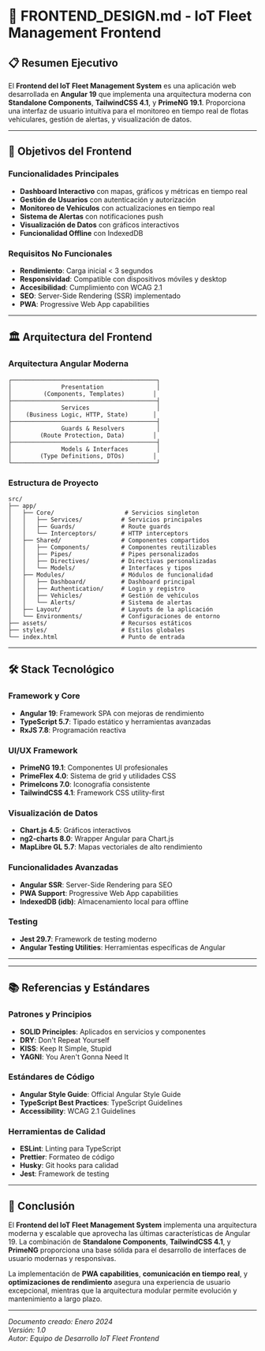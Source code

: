 # 🎨 FRONTEND_DESIGN.md - IoT Fleet Management Frontend

## 📋 Resumen Ejecutivo

El **Frontend del IoT Fleet Management System** es una aplicación web desarrollada en **Angular 19** que implementa una arquitectura moderna con **Standalone Components**, **TailwindCSS 4.1**, y **PrimeNG 19.1**. Proporciona una interfaz de usuario intuitiva para el monitoreo en tiempo real de flotas vehiculares, gestión de alertas, y visualización de datos.

---

## 🎯 Objetivos del Frontend

### Funcionalidades Principales
- **Dashboard Interactivo** con mapas, gráficos y métricas en tiempo real
- **Gestión de Usuarios** con autenticación y autorización
- **Monitoreo de Vehículos** con actualizaciones en tiempo real
- **Sistema de Alertas** con notificaciones push
- **Visualización de Datos** con gráficos interactivos
- **Funcionalidad Offline** con IndexedDB

### Requisitos No Funcionales
- **Rendimiento**: Carga inicial < 3 segundos
- **Responsividad**: Compatible con dispositivos móviles y desktop
- **Accesibilidad**: Cumplimiento con WCAG 2.1
- **SEO**: Server-Side Rendering (SSR) implementado
- **PWA**: Progressive Web App capabilities

---

## 🏛️ Arquitectura del Frontend

### Arquitectura Angular Moderna

```
┌─────────────────────────────────────────┐
│              Presentation               │
│         (Components, Templates)        │
├─────────────────────────────────────────┤
│              Services                   │
│    (Business Logic, HTTP, State)       │
├─────────────────────────────────────────┤
│              Guards & Resolvers         │
│        (Route Protection, Data)        │
├─────────────────────────────────────────┤
│              Models & Interfaces        │
│        (Type Definitions, DTOs)        │
└─────────────────────────────────────────┘
```

### Estructura de Proyecto

```
src/
├── app/
│   ├── Core/                    # Servicios singleton
│   │   ├── Services/           # Servicios principales
│   │   ├── Guards/             # Route guards
│   │   └── Interceptors/       # HTTP interceptors
│   ├── Shared/                 # Componentes compartidos
│   │   ├── Components/         # Componentes reutilizables
│   │   ├── Pipes/              # Pipes personalizados
│   │   ├── Directives/         # Directivas personalizadas
│   │   └── Models/             # Interfaces y tipos
│   ├── Modules/                # Módulos de funcionalidad
│   │   ├── Dashboard/          # Dashboard principal
│   │   ├── Authentication/     # Login y registro
│   │   ├── Vehicles/           # Gestión de vehículos
│   │   └── Alerts/             # Sistema de alertas
│   ├── Layout/                 # Layouts de la aplicación
│   └── Environments/           # Configuraciones de entorno
├── assets/                     # Recursos estáticos
├── styles/                     # Estilos globales
└── index.html                  # Punto de entrada
```

---

## 🛠️ Stack Tecnológico

### Framework y Core
- **Angular 19**: Framework SPA con mejoras de rendimiento
- **TypeScript 5.7**: Tipado estático y herramientas avanzadas
- **RxJS 7.8**: Programación reactiva

### UI/UX Framework
- **PrimeNG 19.1**: Componentes UI profesionales
- **PrimeFlex 4.0**: Sistema de grid y utilidades CSS
- **PrimeIcons 7.0**: Iconografía consistente
- **TailwindCSS 4.1**: Framework CSS utility-first

### Visualización de Datos
- **Chart.js 4.5**: Gráficos interactivos
- **ng2-charts 8.0**: Wrapper Angular para Chart.js
- **MapLibre GL 5.7**: Mapas vectoriales de alto rendimiento

### Funcionalidades Avanzadas
- **Angular SSR**: Server-Side Rendering para SEO
- **PWA Support**: Progressive Web App capabilities
- **IndexedDB (idb)**: Almacenamiento local para offline

### Testing
- **Jest 29.7**: Framework de testing moderno
- **Angular Testing Utilities**: Herramientas específicas de Angular

---


---

## 📚 Referencias y Estándares

### Patrones y Principios
- **SOLID Principles**: Aplicados en servicios y componentes
- **DRY**: Don't Repeat Yourself
- **KISS**: Keep It Simple, Stupid
- **YAGNI**: You Aren't Gonna Need It

### Estándares de Código
- **Angular Style Guide**: Official Angular Style Guide
- **TypeScript Best Practices**: TypeScript Guidelines
- **Accessibility**: WCAG 2.1 Guidelines

### Herramientas de Calidad
- **ESLint**: Linting para TypeScript
- **Prettier**: Formateo de código
- **Husky**: Git hooks para calidad
- **Jest**: Framework de testing

---

## 🎯 Conclusión

El **Frontend del IoT Fleet Management System** implementa una arquitectura moderna y escalable que aprovecha las últimas características de Angular 19. La combinación de **Standalone Components**, **TailwindCSS 4.1**, y **PrimeNG** proporciona una base sólida para el desarrollo de interfaces de usuario modernas y responsivas.

La implementación de **PWA capabilities**, **comunicación en tiempo real**, y **optimizaciones de rendimiento** asegura una experiencia de usuario excepcional, mientras que la arquitectura modular permite evolución y mantenimiento a largo plazo.

---

*Documento creado: Enero 2024*  
*Versión: 1.0*  
*Autor: Equipo de Desarrollo IoT Fleet Frontend*
